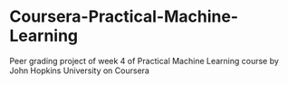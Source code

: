 # Coursera-Practical-Machine-Learning
Peer grading project of week 4 of Practical Machine Learning course by John Hopkins University on Coursera
